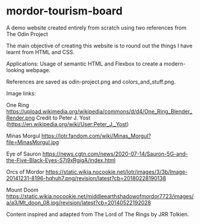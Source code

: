 # mordor-tourism-board
A demo website created entirely from scratch using two references from The Odin Project

The main objective of creating this website is to round out the things I have learnt from HTML and CSS.

Applications: Usage of semantic HTML and Flexbox to create a modern-looking webpage.

References are saved as odin-project.png and colors_and_stuff.png.

Image links:

One Ring
https://upload.wikimedia.org/wikipedia/commons/d/d4/One_Ring_Blender_Render.png
Credit to Peter J. Yost (https://en.wikipedia.org/wiki/User:Peter_J._Yost)

Minas Morgul
https://lotr.fandom.com/wiki/Minas_Morgul?file=MinasMorgul.jpg

Eye of Sauron
https://news.cgtn.com/news/2020-07-14/Sauron-5G-and-the-Five-Black-Eyes-S7i9xRgjgA/index.html

Orcs of Mordor
https://static.wikia.nocookie.net/lotr/images/3/3b/Image-20141231-8196-hqhuh7.png/revision/latest?cb=20180228190138

Mount Doom
https://static.wikia.nocookie.net/middleearthshadowofmordor7723/images/a/a3/Mt_doon_08.jpg/revision/latest?cb=20140522192028

Content inspired and adapted from The Lord of The Rings by JRR Tolkien.

